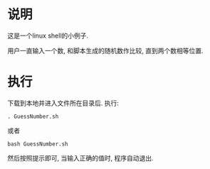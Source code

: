 # 说明
这是一个linux shell的小例子.

用户一直输入一个数, 和脚本生成的随机数作比较, 直到两个数相等位置.

# 执行
下载到本地并进入文件所在目录后. 执行:
```
. GuessNumber.sh
```
或者
```
bash GuessNumber.sh
```

然后按照提示即可, 当输入正确的值时, 程序自动退出.
